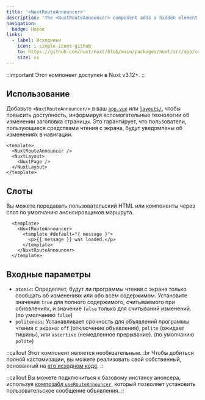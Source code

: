 ```yaml
---
title: '<NuxtRouteAnnouncer>'
description: 'The <NuxtRouteAnnouncer> component adds a hidden element with the page title to announce route changes to assistive technologies.'
navigation:
  badge: Новое
links:
  - label: Исходники
    icon: i-simple-icons-github
    to: https://github.com/nuxt/nuxt/blob/main/packages/nuxt/src/app/components/nuxt-route-announcer.ts
    size: xs
---
```


::important
Этот компонент доступен в Nuxt v3.12+.
::

## Использование

Добавьте `<NuxtRouteAnnouncer/>` в ваш [`app.vue`](/docs/guide/directory-structure/app) или [`layouts/`](/docs/guide/directory-structure/layouts), чтобы повысить доступность, информируя вспомогательные технологии об изменении заголовка страницы. Это гарантирует, что пользователи, пользующиеся средствами чтения с экрана, будут уведомлены об изменениях в навигации.

```vue [app.vue]
<template>
  <NuxtRouteAnnouncer />
  <NuxtLayout>
    <NuxtPage />
  </NuxtLayout>
</template>
```

## Слоты

Вы можете передавать пользовательский HTML или компоненты через слот по умолчанию анонсировщиков маршрута.

```vue
  <template>
    <NuxtRouteAnnouncer>
      <template #default="{ message }">
        <p>{{ message }} was loaded.</p>
      </template>
    </NuxtRouteAnnouncer>
  </template>
```

## Входные параметры

- `atomic`: Определяет, будут ли программы чтения с экрана только сообщать об изменениях или обо всем содержимом. Установите значение `true` для полного содержимого, считываемого при обновлениях, и значение `false` только для считываний изменений. (по умолчанию `false`)
- `politeness`: Устанавливает срочность для объявлений программы чтения с экрана: `off` (отключение объявления), `polite` (ожидает тишины), или `assertive` (немедленное прерывание). (по умолчанию `polite`)

::callout
Этот компонент является необязательным. :br
Чтобы добиться полной кастомизации, вы можете реализовать свой собственный, основанный на [его исходном коде](https://github.com/nuxt/nuxt/blob/main/packages/nuxt/src/app/components/nuxt-route-announcer.ts).
::

::callout
Вы можете подключиться к базовому инстансу анонсера, используя [композабл `useRouteAnnouncer`](/docs/api/composables/use-route-announcer), который позволяет установить пользовательское сообщение объявления.
::

